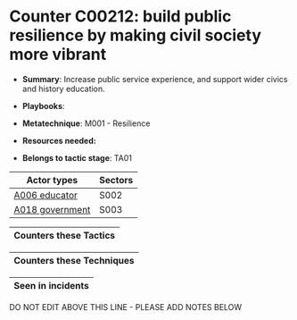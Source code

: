 # Counter C00212: build public resilience by making civil society more vibrant

* **Summary**: Increase public service experience, and support wider civics and history education.

* **Playbooks**: 

* **Metatechnique**: M001 - Resilience

* **Resources needed:** 

* **Belongs to tactic stage**: TA01


| Actor types | Sectors |
| ----------- | ------- |
| [A006 educator](../../generated_pages/actortypes/A006.md) | S002 |
| [A018 government](../../generated_pages/actortypes/A018.md) | S003 |



| Counters these Tactics |
| ---------------------- |



| Counters these Techniques |
| ------------------------- |



| Seen in incidents |
| ----------------- |


DO NOT EDIT ABOVE THIS LINE - PLEASE ADD NOTES BELOW